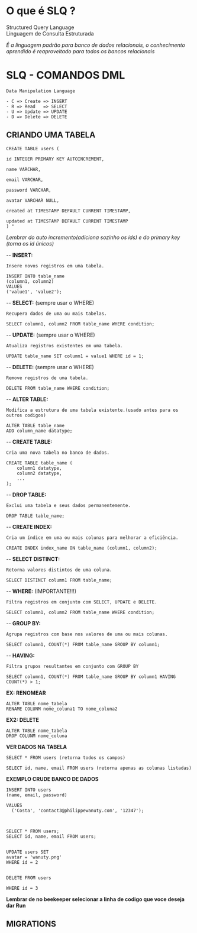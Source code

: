 # O que é SLQ ?

Structured Query Language  
Linguagem de Consulta Estruturada

_É a linguagem padrão para banco de dados relacionais, o conhecimento aprendido é reaproveitado para todos os bancos relacionais_

# SLQ - COMANDOS DML

    Data Manipulation Language

    - C => Create => INSERT
    - R => Read   => SELECT
    - U => Update => UPDATE
    - D => Delete => DELETE

## CRIANDO UMA TABELA

    CREATE TABLE users (

    id INTEGER PRIMARY KEY AUTOINCREMENT,

    name VARCHAR,

    email VARCHAR,

    password VARCHAR,

    avatar VARCHAR NULL,

    created at TIMESTAMP DEFAULT CURRENT TIMESTAMP,

    updated at TIMESTAMP DEFAULT CURRENT TIMESTAMP
    ) "

_Lembrar do auto incremento(adiciona sozinho os ids) e do primary key (torna os id únicos)_

-- **INSERT:**

    Insere novos registros em uma tabela.

    INSERT INTO table_name
    (column1, column2)
    VALUES
    ('value1', 'value2');

-- **SELECT:** (sempre usar o WHERE)

    Recupera dados de uma ou mais tabelas.

    SELECT column1, column2 FROM table_name WHERE condition;

-- **UPDATE:** (sempre usar o WHERE)

    Atualiza registros existentes em uma tabela.

    UPDATE table_name SET column1 = value1 WHERE id = 1;

-- **DELETE:** (sempre usar o WHERE)

    Remove registros de uma tabela.

    DELETE FROM table_name WHERE condition;

-- **ALTER TABLE:**

    Modifica a estrutura de uma tabela existente.(usado antes para os outros codigos)

    ALTER TABLE table_name
    ADD column_name datatype;

-- **CREATE TABLE:**

    Cria uma nova tabela no banco de dados.

    CREATE TABLE table_name (
        column1 datatype,
        column2 datatype,
        ...
    );

-- **DROP TABLE:**

    Exclui uma tabela e seus dados permanentemente.

    DROP TABLE table_name;

-- **CREATE INDEX:**

    Cria um índice em uma ou mais colunas para melhorar a eficiência.

    CREATE INDEX index_name ON table_name (column1, column2);

-- **SELECT DISTINCT:**

    Retorna valores distintos de uma coluna.

    SELECT DISTINCT column1 FROM table_name;

-- **WHERE:** (IMPORTANTE!!!)

    Filtra registros em conjunto com SELECT, UPDATE e DELETE.

    SELECT column1, column2 FROM table_name WHERE condition;

-- **GROUP BY:**

    Agrupa registros com base nos valores de uma ou mais colunas.

    SELECT column1, COUNT(*) FROM table_name GROUP BY column1;

-- **HAVING:**

    Filtra grupos resultantes em conjunto com GROUP BY

    SELECT column1, COUNT(*) FROM table_name GROUP BY column1 HAVING COUNT(*) > 1;

**EX: RENOMEAR**

    ALTER TABLE nome_tabela
    RENAME COLUNM nome_coluna1 TO nome_coluna2

**EX2: DELETE**

    ALTER TABLE nome_tabela
    DROP COLUNM nome_coluna

**VER DADOS NA TABELA**

    SELECT * FROM users (retorna todos os campos)

    SELECT id, name, email FROM users (retorna apenas as colunas listadas)

**EXEMPLO CRUDE BANCO DE DADOS**

    INSERT INTO users
    (name, email, password)

    VALUES
      ('Costa', 'contact3@philippewanuty.com', '12347');



    SELECT * FROM users;
    SELECT id, name, email FROM users;


    UPDATE users SET
    avatar = 'wanuty.png'
    WHERE id = 2


    DELETE FROM users

    WHERE id = 3

**Lembrar de no beekeeper selecionar a linha de codigo que voce deseja dar Run**

## MIGRATIONS

